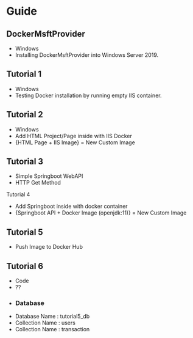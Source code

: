# Guide

## DockerMsftProvider
* Windows
* Installing DockerMsftProvider into Windows Server 2019.

## Tutorial 1
* Windows
* Testing Docker installation by running empty IIS container.


## Tutorial 2
* Windows 
* Add HTML Project/Page inside with IIS Docker 
*  {HTML Page + IIS Image} = New Custom Image

## Tutorial 3
* Simple Springboot WebAPI 
 *  HTTP Get Method



Tutorial 4
* Add Springboot inside with docker container
* {Springboot API + Docker Image (openjdk:11)} = New Custom Image

## Tutorial 5
* Push Image to Docker Hub


## Tutorial 6
* Code
* ??
* ### Database 
* Database Name : tutorial5_db
* Collection Name : users
* Collection Name : transaction
